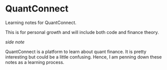 # QuantConnect
Learning notes for QuantConnect. 

This is for personal growth and will include both code and finance theory.

*side note*

QuantConnect is a platform to learn about quant finance. 
It is pretty interesting but could be a little confusing. 
Hence, I am penning down these notes as a learning process. 

